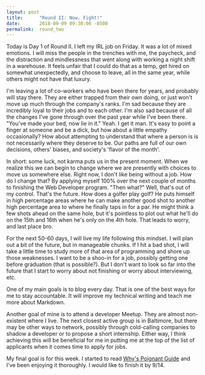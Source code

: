 ```yaml
---
layout: post
title:      "Round II: Now, Fight!"
date:       2018-09-09 09:30:00 -0500
permalink:  round_two
---
```


Today is Day 1 of Round II. I left my IRL job on Friday. It was a lot of mixed emotions. I will miss the people in the trenches with me, the paycheck, and the distraction and mindlessness that went along with working a night shift in a warehouse. It feels unfair that I could do that as a temp, get hired on somewhat unexpectedly, and choose to leave, all in the same year, while others might not have that luxury.

I'm leaving a lot of co-workers who have been there for years, and probably will stay there. They are either trapped from their own doing, or just won't move up much through the company's ranks. I'm sad because they are incredibly loyal to their jobs and to each other. I'm also sad because of all the changes I've gone through over the past year while I've been there. "You've made your bed, now lie in it." Yeah. I get it man. It's easy to point a finger at someone and be a dick, but how about a little empathy occasionally? How about attempting to understand that where a person is is not necessarily where they deserve to be. Our paths are full of our own decisions, others' biases, and society's 'flavor of the month'.

In short: some luck, not karma puts us in the present moment. When we realize this we can begin to change where we are presently with choices to move us somewhere else. Right now, I don't like being without a job. How do I change that? By applying myself 100% over the next couple of months to finishing the Web Developer program. "Then what?" Well, that's out of my control. That's the future. How does a golfer play golf? He puts himself in high percentage areas where he can make another good shot to another high percentage area to where he finally taps in for a par. He might think a few shots ahead on the same hole, but it's pointless to plot out what he'll do on the 15th and 16th when he's only on the 4th hole. That leads to worry, and last place bro.

For the next 50-60 days, I will live my life following this mindset. I will plan out a bit of the future, but in manageable chunks. If I hit a bad shot, I will take a little time to study more of that area of programming and shore up those weaknesses. I want to be a shoo-in for a job, possibly getting one before graduation (that is possible?). But I don't want to look so far into the future that I start to worry about not finishing or worry about interviewing, etc.

One of my main goals is to blog every day. That is one of the best ways for me to stay accountable. It will improve my technical writing and teach me more about Markdown.

Another goal of mine is to attend a developer Meetup. They are almost non-existent where I live. The next closest active group is in Baltimore, but there may be other ways to network, possibly through cold-calling companies to shadow a developer or to propose a short internship. Either way, I think achieving this will be beneficial for me in putting me at the top of the list of applicants when it comes time to apply for jobs.

My final goal is for this week. I started to read [Why's Poignant Guide](http://poignant.guide/) and I've been enjoying it thoroughly. I would like to finish it by 9/14.
